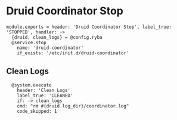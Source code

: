 
# Druid Coordinator Stop

    module.exports = header: 'Druid Coordinator Stop', label_true: 'STOPPED', handler: ->
      {druid, clean_logs} = @config.ryba
      @service.stop
        name: 'druid-coordinator'
        if_exists: '/etc/init.d/druid-coordinator'

## Clean Logs

      @system.execute
        header: 'Clean Logs'
        label_true: 'CLEANED'
        if: -> clean_logs
        cmd: "rm #{druid.log_dir}/coordinator.log"
        code_skipped: 1
